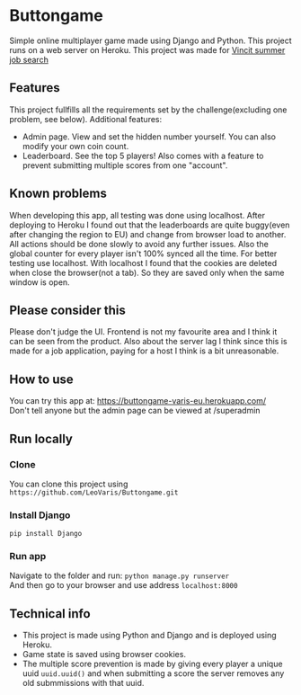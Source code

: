 # Buttongame
Simple online multiplayer game made using Django and Python. This project runs on a web server on Heroku. This project was made for [Vincit summer job search](https://koodarijahti.fi/)

## Features
This project fullfills all the requirements set by the challenge(excluding one problem, see below).
Additional features:
- Admin page. View and set the hidden number yourself. You can also modify your own coin count.
- Leaderboard. See the top 5 players! Also comes with a feature to prevent submitting multiple scores from one "account".

## Known problems
When developing this app, all testing was done using localhost. After deploying to Heroku I found out that the leaderboards are quite buggy(even after changing the region to EU) and change from browser load to another. All actions should be done slowly to avoid any further issues. Also the global counter for every player isn't 100% synced all the time. For better testing use localhost. With localhost I found that the cookies are deleted when close the browser(not a tab). So they are saved only when the same window is open.

## Please consider this
Please don't judge the UI. Frontend is not my favourite area and I think it can be seen from the product. Also about the server lag I think since this is made for a job application, paying for a host I think is a bit unreasonable. 

## How to use
You can try this app at: https://buttongame-varis-eu.herokuapp.com/<br/>
Don't tell anyone but the admin page can be viewed at /superadmin

## Run locally
### Clone
You can clone this project using ```https://github.com/LeoVaris/Buttongame.git```
### Install Django
```pip install Django```
### Run app
Navigate to the folder and run:
```python manage.py runserver```<br/>
And then go to your browser and use address 
```localhost:8000```

## Technical info
- This project is made using Python and Django and is deployed using Heroku. 
- Game state is saved using browser cookies. 
- The multiple score prevention is made by giving every player a unique uuid ```uuid.uuid()``` and when submitting a score the server removes any old submmissions with that uuid.

